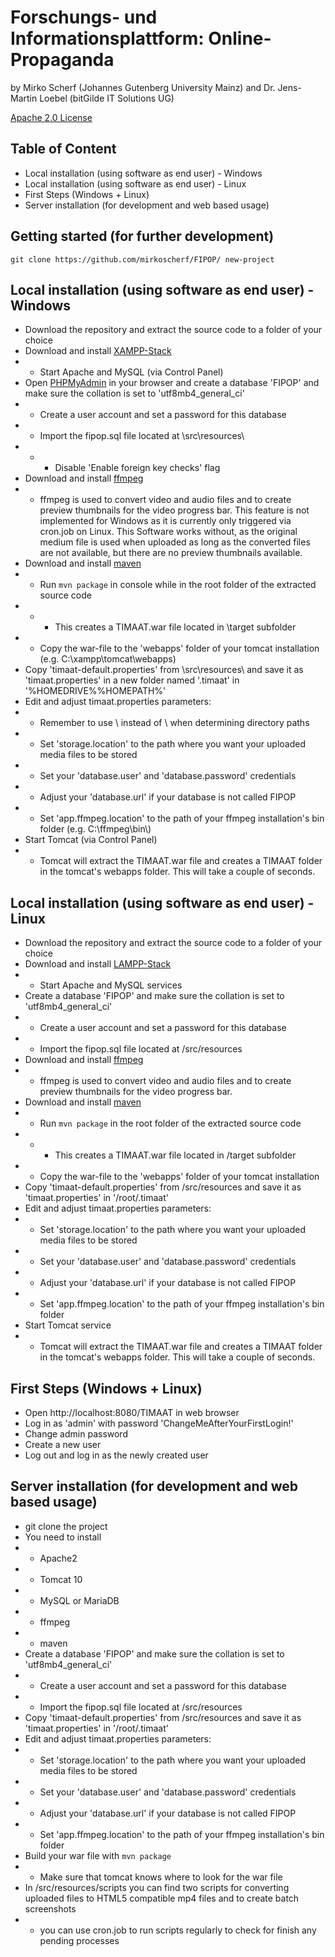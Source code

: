 # Forschungs- und Informationsplattform: Online-Propaganda

by Mirko Scherf (Johannes Gutenberg University Mainz) and Dr. Jens-Martin Loebel (bitGilde IT Solutions UG)

[Apache 2.0 License](https://www.apache.org/licenses/LICENSE-2.0)

## Table of Content

- Local installation (using software as end user) - Windows
- Local installation (using software as end user) - Linux
- First Steps (Windows + Linux)
- Server installation (for development and web based usage)

## Getting started (for further development)

```
git clone https://github.com/mirkoscherf/FIPOP/ new-project
```

## Local installation (using software as end user) - Windows

- Download the repository and extract the source code to a folder of your choice
- Download and install [XAMPP-Stack](https://www.apachefriends.org/)
- - Start Apache and MySQL (via Control Panel)
- Open [PHPMyAdmin](http://localhost/phpmyadmin) in your browser and create a database 'FIPOP' and make sure the collation is set to 'utf8mb4_general_ci'
- - Create a user account and set a password for this database
- - Import the fipop.sql file located at \src\resources\
- - - Disable 'Enable foreign key checks' flag
- Download and install [ffmpeg](https://ffmpeg.org/download.html)
- - ffmpeg is used to convert video and audio files and to create preview thumbnails for the video progress bar. This feature is not implemented for Windows as it is currently only triggered via cron.job on Linux. This Software works without, as the original medium file is used when uploaded as long as the converted files are not available, but there are no preview thumbnails available.
- Download and install [maven](https://maven.apache.org/download.cgi)
- - Run `mvn package` in console while in the root folder of the extracted source code
- - - This creates a TIMAAT.war file located in \target subfolder
- - Copy the war-file to the 'webapps' folder of your tomcat installation (e.g. C:\xampp\tomcat\webapps)
- Copy 'timaat-default.properties' from \src\resources\ and save it as 'timaat.properties' in a new folder named '.timaat' in '%HOMEDRIVE%%HOMEPATH%'
- Edit and adjust timaat.properties parameters:
- - Remember to use \\ instead of \ when determining directory paths
- - Set 'storage.location' to the path where you want your uploaded media files to be stored
- - Set your 'database.user' and 'database.password' credentials
- - Adjust your 'database.url' if your database is not called FIPOP
- - Set 'app.ffmpeg.location' to the path of your ffmpeg installation's bin folder (e.g. C:\\ffmpeg\\bin\\)
- Start Tomcat (via Control Panel)
- - Tomcat will extract the TIMAAT.war file and creates a TIMAAT folder in the tomcat's webapps folder. This will take a couple of seconds.

## Local installation (using software as end user) - Linux

- Download the repository and extract the source code to a folder of your choice
- Download and install [LAMPP-Stack](https://www.apachefriends.org/)
- - Start Apache and MySQL services
- Create a database 'FIPOP' and make sure the collation is set to 'utf8mb4_general_ci'
- - Create a user account and set a password for this database
- - Import the fipop.sql file located at /src/resources
- Download and install [ffmpeg](https://ffmpeg.org/download.html)
- - ffmpeg is used to convert video and audio files and to create preview thumbnails for the video progress bar.
- Download and install [maven](https://maven.apache.org/download.cgi)
- - Run `mvn package` in the root folder of the extracted source code
- - - This creates a TIMAAT.war file located in /target subfolder
- - Copy the war-file to the 'webapps' folder of your tomcat installation
- Copy 'timaat-default.properties' from /src/resources and save it as 'timaat.properties' in '/root/.timaat'
- Edit and adjust timaat.properties parameters:
- - Set 'storage.location' to the path where you want your uploaded media files to be stored
- - Set your 'database.user' and 'database.password' credentials
- - Adjust your 'database.url' if your database is not called FIPOP
- - Set 'app.ffmpeg.location' to the path of your ffmpeg installation's bin folder
- Start Tomcat service
- - Tomcat will extract the TIMAAT.war file and creates a TIMAAT folder in the tomcat's webapps folder. This will take a couple of seconds.

## First Steps (Windows + Linux)

- Open http://localhost:8080/TIMAAT in web browser
- Log in as 'admin' with password 'ChangeMeAfterYourFirstLogin!'
- Change admin password
- Create a new user
- Log out and log in as the newly created user

## Server installation (for development and web based usage)

- git clone the project
- You need to install
- - Apache2
- - Tomcat 10
- - MySQL or MariaDB
- - ffmpeg
- - maven
- Create a database 'FIPOP' and make sure the collation is set to 'utf8mb4_general_ci'
- - Create a user account and set a password for this database
- - Import the fipop.sql file located at /src/resources
- Copy 'timaat-default.properties' from /src/resources and save it as 'timaat.properties' in '/root/.timaat'
- Edit and adjust timaat.properties parameters:
- - Set 'storage.location' to the path where you want your uploaded media files to be stored
- - Set your 'database.user' and 'database.password' credentials
- - Adjust your 'database.url' if your database is not called FIPOP
- - Set 'app.ffmpeg.location' to the path of your ffmpeg installation's bin folder
- Build your war file with `mvn package`
- - Make sure that tomcat knows where to look for the war file
- In /src/resources/scripts you can find two scripts for converting uploaded files to HTML5 compatible mp4 files and to create batch screenshots
- - you can use cron.job to run scripts regularly to check for finish any pending processes